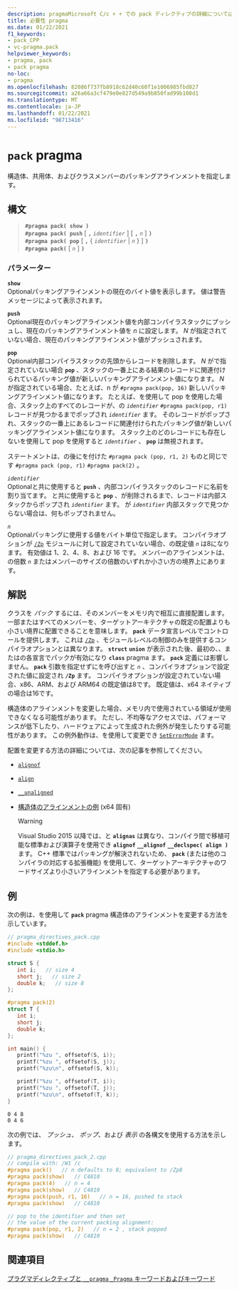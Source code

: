 ```yaml
---
description: pragmaMicrosoft C/c + + での pack ディレクティブの詳細については、こちらを参照してください。
title: 必要性 pragma
ms.date: 01/22/2021
f1_keywords:
- pack_CPP
- vc-pragma.pack
helpviewer_keywords:
- pragma, pack
- pack pragma
no-loc:
- pragma
ms.openlocfilehash: 82086f737fb8918c62d40c60f1e1006985fbd827
ms.sourcegitcommit: a26a66a3cf479e0e827d549a9b850fad99b108d1
ms.translationtype: MT
ms.contentlocale: ja-JP
ms.lasthandoff: 01/22/2021
ms.locfileid: "98713416"
---
```

# <a name="pack-no-locpragma"></a>`pack` pragma

構造体、共用体、およびクラスメンバーのパッキングアラインメントを指定します。

## <a name="syntax"></a>構文

> **`#pragma pack( show )`**\
> **`#pragma pack( push`** [ **`,`** *`identifier`* ] [ **`,`** *`n`* ] **`)`**\
> **`#pragma pack( pop`** [ **`,`** { *`identifier`* | *`n`* } ] **`)`**\
> **`#pragma pack(`** [ *`n`* ] **`)`**

### <a name="parameters"></a>パラメーター

**`show`**\
Optionalパッキングアラインメントの現在のバイト値を表示します。 値は警告メッセージによって表示されます。

**`push`**\
Optional現在のパッキングアラインメント値を内部コンパイラスタックにプッシュし、現在のパッキングアラインメント値を *n* に設定します。 *N* が指定されていない場合、現在のパッキングアラインメント値がプッシュされます。

**`pop`**\
Optional内部コンパイラスタックの先頭からレコードを削除します。 *N* がで指定されていない場合 **`pop`** 、スタックの一番上にある結果のレコードに関連付けられているパッキング値が新しいパッキングアラインメント値になります。 *N* が指定されている場合、たとえば、n が `#pragma pack(pop, 16)` 新しいパッキングアラインメント値になります。  たとえば、を使用して pop を使用した場合、スタック上のすべてのレコードが、の *`identifier`* `#pragma pack(pop, r1)` レコードが見つかるまでポップされ *`identifier`* ます。 そのレコードがポップされ、スタックの一番上にあるレコードに関連付けられたパッキング値が新しいパッキングアラインメント値になります。 スタック上のどのレコードにも存在しないを使用して pop を使用すると *`identifier`* 、 **`pop`** は無視されます。

ステートメントは、の後にを付けた `#pragma pack (pop, r1, 2)` ものと同じです `#pragma pack (pop, r1)` `#pragma pack(2)` 。

*`identifier`*\
Optionalと共に使用すると **`push`** 、内部コンパイラスタックのレコードに名前を割り当てます。 と共に使用すると **`pop`** 、が削除されるまで、レコードは内部スタックからポップされ *`identifier`* ます。 が *`identifier`* 内部スタックで見つからない場合は、何もポップされません。

*`n`*\
Optionalパッキングに使用する値をバイト単位で指定します。 コンパイラオプションが [`/Zp`](../build/reference/zp-struct-member-alignment.md) モジュールに対して設定されていない場合、の既定値 *`n`* は8になります。 有効値は 1、2、4、8、および 16 です。 メンバーのアラインメントは、の倍数 *`n`* またはメンバーのサイズの倍数のいずれか小さい方の境界上にあります。

## <a name="remarks"></a>解説

クラスを *パック* するには、そのメンバーをメモリ内で相互に直接配置します。 一部またはすべてのメンバーを、ターゲットアーキテクチャの既定の配置よりも小さい境界に配置できることを意味します。 **`pack`** データ宣言レベルでコントロールを提供します。 これは [`/Zp`](../build/reference/zp-struct-member-alignment.md) 、モジュールレベルの制御のみを提供するコンパイラオプションとは異なります。  **`struct`** **`union`** が表示された後、最初の、、またはの各宣言でパックが有効になり **`class`** pragma ます。 **`pack`** 定義には影響しません。 **`pack`** 引数を指定せずにを呼び出すと *`n`* 、コンパイラオプションで設定された値に設定され **`/Zp`** ます。 コンパイラオプションが設定されていない場合、x86、ARM、および ARM64 の既定値は8です。 既定値は、x64 ネイティブの場合は16です。

構造体のアラインメントを変更した場合、メモリ内で使用されている領域が使用できなくなる可能性があります。 ただし、不均等なアクセスでは、パフォーマンスが低下したり、ハードウェアによって生成された例外が発生したりする可能性があります。 この例外動作は、を使用して変更でき [`SetErrorMode`](/windows/win32/api/errhandlingapi/nf-errhandlingapi-seterrormode) ます。

配置を変更する方法の詳細については、次の記事を参照してください。

- [`alignof`](../cpp/alignof-operator.md)

- [`align`](../cpp/align-cpp.md)

- [`__unaligned`](../cpp/unaligned.md)

- [構造体のアラインメントの例](../build/x64-software-conventions.md#examples-of-structure-alignment) (x64 固有)

   > [!WARNING]
   > Visual Studio 2015 以降では、と **`alignas`** は異なり、コンパイラ間で移植可能な標準および演算子を使用でき **`alignof`** **`__alignof`** **`__declspec( align )`** ます。 C++ 標準ではパッキングが解決されないため、 **`pack`** (または他のコンパイラの対応する拡張機能) を使用して、ターゲットアーキテクチャのワードサイズより小さいアラインメントを指定する必要があります。

## <a name="examples"></a>例

次の例は、を使用して **`pack`** pragma 構造体のアラインメントを変更する方法を示しています。

```cpp
// pragma_directives_pack.cpp
#include <stddef.h>
#include <stdio.h>

struct S {
   int i;   // size 4
   short j;   // size 2
   double k;   // size 8
};

#pragma pack(2)
struct T {
   int i;
   short j;
   double k;
};

int main() {
   printf("%zu ", offsetof(S, i));
   printf("%zu ", offsetof(S, j));
   printf("%zu\n", offsetof(S, k));

   printf("%zu ", offsetof(T, i));
   printf("%zu ", offsetof(T, j));
   printf("%zu\n", offsetof(T, k));
}
```

```Output
0 4 8
0 4 6
```

次の例では、 *プッシュ*、 *ポップ*、および *表示* の各構文を使用する方法を示します。

```cpp
// pragma_directives_pack_2.cpp
// compile with: /W1 /c
#pragma pack()   // n defaults to 8; equivalent to /Zp8
#pragma pack(show)   // C4810
#pragma pack(4)   // n = 4
#pragma pack(show)   // C4810
#pragma pack(push, r1, 16)   // n = 16, pushed to stack
#pragma pack(show)   // C4810

// pop to the identifier and then set
// the value of the current packing alignment:
#pragma pack(pop, r1, 2)   // n = 2 , stack popped
#pragma pack(show)   // C4810
```

## <a name="see-also"></a>関連項目

[プラグマディレクティブと `__pragma` `_Pragma` キーワードおよびキーワード](./pragma-directives-and-the-pragma-keyword.md)
